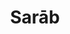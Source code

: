 ---
layout: post
category: concert
title: Sarāb
artists: 
- Sarāb
place: 
- Studio de L'Ermitage
country: France
city: Paris
---